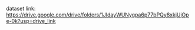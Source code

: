 dataset link: https://drive.google.com/drive/folders/1JIdayWUNygpa6p77bPQy8xkjUjOpe-0k?usp=drive_link
